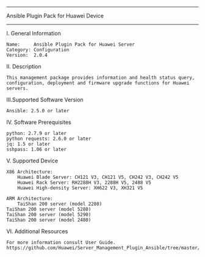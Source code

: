 ****************************************************************************
Ansible Plugin Pack for Huawei Device
****************************************************************************

I. General Information

    Name:     Ansible Plugin Pack for Huawei Server
    Category: Configuration
    Version:  2.0.4

	
II. Description

    This management package provides information and health status query, configuration, deployment and firmware upgrade functions for Huawei servers. 

	
III.Supported Software Version

    Ansible: 2.5.0 or later	

	
IV. Software Prerequisites

    python: 2.7.9 or later
    python requests: 2.6.0 or later
    jq: 1.5 or later
    sshpass: 1.06 or later
	
	
V. Supported Device
    
    X86 Architecture:
    	Huawei Blade Server: CH121 V3, CH121 V5, CH242 V3, CH242 V5 
    	Huawei Rack Server: RH2288H V3, 2288H V5, 2488 V5 
    	Huawei High-density Server: XH622 V3, XH321 V5 
    
    ARM Architecture:
        TaiShan 200 server (model 2280) 
	TaiShan 200 server (model 5280) 
	TaiShan 200 server (model 5290) 
	TaiShan 200 server (model 2480)	
	
VI. Additional Resources

    For more information consult User Guide. https://github.com/Huawei/Server_Management_Plugin_Ansible/tree/master/docs

